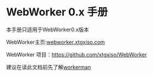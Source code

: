 # WebWorker 0.x 手册
本手册只适用于WebWorker0.x版本

WebWorker主页:[webworker.xtgxiso.com](http://webworker.xtgxiso.com)

WebWorker 项目：https://github.com/xtgxiso/WebWorker

建议在读此文档前先了解[workerman](http://www.workerman.net/)

